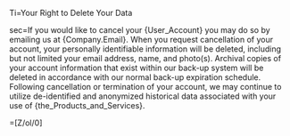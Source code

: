 Ti=Your Right to Delete Your Data

sec=If you would like to cancel your {User_Account} you may do so by emailing us at {Company.Email}. When you request cancellation of your account, your personally identifiable information will be deleted, including but not limited your email address, name, and photo(s). Archival copies of your account information that exist within our back-up system will be deleted in accordance with our normal back-up expiration schedule. Following cancellation or termination of your account, we may continue to utilize de-identified and anonymized historical data associated with your use of {the_Products_and_Services}. 

=[Z/ol/0]
